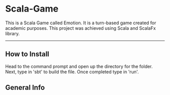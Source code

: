 # Scala-Game
This is a Scala Game called Emotion. It is a turn-based game created for academic purposes. This project was achieved using Scala and ScalaFx library.

***
## How to Install
Head to the command prompt and open up the directory for the folder. Next, type in 'sbt' to build the file. Once completed type in 'run'.

## General Info

